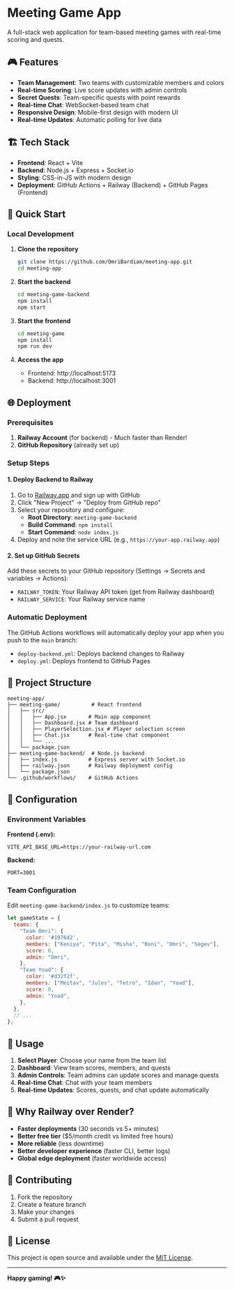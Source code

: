 # Meeting Game App

A full-stack web application for team-based meeting games with real-time scoring and quests.

<!-- Railway deployment test - 2024 -->

## 🎮 Features

- **Team Management**: Two teams with customizable members and colors
- **Real-time Scoring**: Live score updates with admin controls
- **Secret Quests**: Team-specific quests with point rewards
- **Real-time Chat**: WebSocket-based team chat
- **Responsive Design**: Mobile-first design with modern UI
- **Real-time Updates**: Automatic polling for live data

## 🏗️ Tech Stack

- **Frontend**: React + Vite
- **Backend**: Node.js + Express + Socket.io
- **Styling**: CSS-in-JS with modern design
- **Deployment**: GitHub Actions + Railway (Backend) + GitHub Pages (Frontend)

## 🚀 Quick Start

### Local Development

1. **Clone the repository**
   ```bash
   git clone https://github.com/OmriBardiam/meeting-app.git
   cd meeting-app
   ```

2. **Start the backend**
   ```bash
   cd meeting-game-backend
   npm install
   npm start
   ```

3. **Start the frontend**
   ```bash
   cd meeting-game
   npm install
   npm run dev
   ```

4. **Access the app**
   - Frontend: http://localhost:5173
   - Backend: http://localhost:3001

## 🌐 Deployment

### Prerequisites

1. **Railway Account** (for backend) - Much faster than Render!
2. **GitHub Repository** (already set up)

### Setup Steps

#### 1. Deploy Backend to Railway

1. Go to [Railway.app](https://railway.app) and sign up with GitHub
2. Click "New Project" → "Deploy from GitHub repo"
3. Select your repository and configure:
   - **Root Directory**: `meeting-game-backend`
   - **Build Command**: `npm install`
   - **Start Command**: `node index.js`
4. Deploy and note the service URL (e.g., `https://your-app.railway.app`)

#### 2. Set up GitHub Secrets

Add these secrets to your GitHub repository (Settings → Secrets and variables → Actions):

- `RAILWAY_TOKEN`: Your Railway API token (get from Railway dashboard)
- `RAILWAY_SERVICE`: Your Railway service name

### Automatic Deployment

The GitHub Actions workflows will automatically deploy your app when you push to the `main` branch:

- `deploy-backend.yml`: Deploys backend changes to Railway
- `deploy.yml`: Deploys frontend to GitHub Pages

## 📁 Project Structure

```
meeting-app/
├── meeting-game/          # React frontend
│   ├── src/
│   │   ├── App.jsx       # Main app component
│   │   ├── Dashboard.jsx # Team dashboard
│   │   ├── PlayerSelection.jsx # Player selection screen
│   │   ├── Chat.jsx      # Real-time chat component
│   │   └── ...
│   └── package.json
├── meeting-game-backend/  # Node.js backend
│   ├── index.js          # Express server with Socket.io
│   ├── railway.json      # Railway deployment config
│   └── package.json
└── .github/workflows/    # GitHub Actions
```

## 🔧 Configuration

### Environment Variables

**Frontend (.env):**
```env
VITE_API_BASE_URL=https://your-railway-url.com
```

**Backend:**
```env
PORT=3001
```

### Team Configuration

Edit `meeting-game-backend/index.js` to customize teams:

```javascript
let gameState = {
  teams: {
    "Team Omri": {
      color: '#1976d2',
      members: ["Keniya", "Pita", "Misha", "Roni", "Omri", "Segev"],
      score: 0,
      admin: "Omri",
    },
    "Team Yoad": {
      color: '#d32f2f',
      members: ["Meitav", "Jules", "Tetro", "Idan", "Yoad"],
      score: 0,
      admin: "Yoad",
    },
  },
  // ...
};
```

## 📱 Usage

1. **Select Player**: Choose your name from the team list
2. **Dashboard**: View team scores, members, and quests
3. **Admin Controls**: Team admins can update scores and manage quests
4. **Real-time Chat**: Chat with your team members
5. **Real-time Updates**: Scores, quests, and chat update automatically

## 🚀 Why Railway over Render?

- **Faster deployments** (30 seconds vs 5+ minutes)
- **Better free tier** ($5/month credit vs limited free hours)
- **More reliable** (less downtime)
- **Better developer experience** (faster CLI, better logs)
- **Global edge deployment** (faster worldwide access)

## 🤝 Contributing

1. Fork the repository
2. Create a feature branch
3. Make your changes
4. Submit a pull request

## 📄 License

This project is open source and available under the [MIT License](LICENSE).

---

**Happy gaming! 🎮✨**